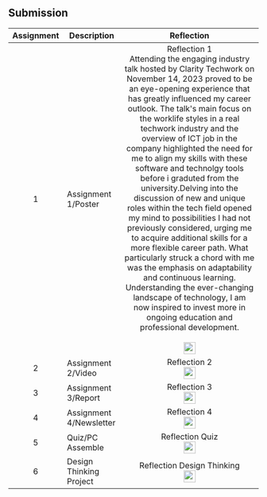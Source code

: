 ## Submission
| Assignment | Description  | Reflection |
| :-----: |  ------ | :-----: | 
| 1 | Assignment 1/Poster | Reflection 1 <br>Attending the engaging industry talk hosted by Clarity Techwork on November 14, 2023 proved to be an eye-opening experience that has greatly influenced my career outlook. The talk's main focus on the worklife styles in a real techwork industry and the overview of ICT job in the company highlighted the need for me to align my skills with these software and technolgy tools before i graduted from the university.Delving into the discussion of new and unique roles within the tech field opened my mind to possibilities I had not previously considered, urging me to acquire additional skills for a more flexible career path. What particularly struck a chord with me was the emphasis on adaptability and continuous learning. Understanding the ever-changing landscape of technology, I am now inspired to invest more in ongoing education and professional development.</br><br> <a href="https://github.com/miqbaltariq/SECP1513/tree/main/SECP1513-04/TechLe/CHANG WEI LAM/Assignment 1" > <img src="https://github.com/drshahizan/software-engineering/blob/main/project/project/sec01/curiousity/img/document1.png?raw=true" width="24px" height="24px" ></a> </br> | 
| 2 | Assignment 2/Video | Reflection 2 <br> <a href="https://github.com/miqbaltariq/SECP1513/tree/main/SECP1513-04/TechLe/CHANG WEI LAM/Assignment 2" > <img src="https://github.com/drshahizan/software-engineering/blob/main/project/project/sec01/curiousity/img/document1.png?raw=true" width="24px" height="24px" ></a>  </br> | 
| 3 | Assignment 3/Report | Reflection 3 <br><a href="https://github.com/miqbaltariq/SECP1513/tree/main/SECP1513-04/TechLe/CHANG WEI LAM/Assignment 3" > <img src="https://github.com/drshahizan/software-engineering/blob/main/project/project/sec01/curiousity/img/document1.png?raw=true" width="24px" height="24px" ></a> </br> | 
| 4 | Assignment 4/Newsletter | Reflection 4 <br> <a href="https://github.com/miqbaltariq/SECP1513/tree/main/SECP1513-04/TechLe/CHANG WEI LAM/Assignment 3" > <img src="https://github.com/drshahizan/software-engineering/blob/main/project/project/sec01/curiousity/img/document1.png?raw=true" width="24px" height="24px" ></a> </br>|
| 5 | Quiz/PC Assemble | Reflection Quiz <br> <a href="https://github.com/miqbaltariq/SECP1513/tree/main/SECP1513-04/TechLe/CHANG WEI LAM/Quiz PC Assemble" > <img src="https://github.com/drshahizan/software-engineering/blob/main/project/project/sec01/curiousity/img/document1.png?raw=true" width="24px" height="24px" ></a> |
| 6 | Design Thinking Project | Reflection Design Thinking <br> <a href="https://github.com/miqbaltariq/SECP1513/tree/main/SECP1513-04/TechLe/CHANG WEI LAM/ Design Thinking Project" > <img src="https://github.com/drshahizan/software-engineering/blob/main/project/project/sec01/curiousity/img/document1.png?raw=true" width="24px" height="24px" ></a> </br> |

